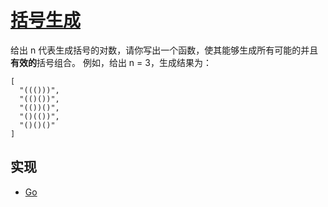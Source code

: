 # [括号生成](https://leetcode-cn.com/problems/generate-parentheses/description/)

给出 n 代表生成括号的对数，请你写出一个函数，使其能够生成所有可能的并且**有效的**括号组合。
例如，给出 n = 3，生成结果为：

```
[
  "((()))",
  "(()())",
  "(())()",
  "()(())",
  "()()()"
]
```

## 实现

- [Go](https://github.com/pojozhang/playground/blob/master/solutions/go/src/playground/algorithm/generate_parentheses.go)
